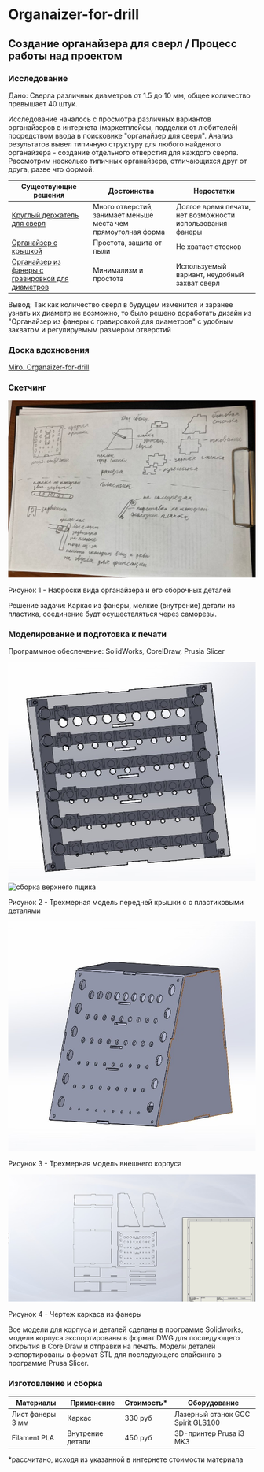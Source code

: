 # Organaizer-for-drill

## Создание органайзера для сверл / Процесс работы над проектом

### Исследование

Дано: Сверла различных диаметров от 1.5 до 10 мм, общее количество превышает 40 штук.

Исследование началось с просмотра различных вариантов органайзеров в интернета (маркетплейсы, подделки от любителей) посредством ввода в поисковике "органайзер для сверл". Анализ результатов вывел типичную структуру для любого найденого органайзера - создание отдельного отверстия для каждого сверла. Рассмотрим несколько типичных органайзера, отличающихся друг от друга, разве что формой.


| Существующие решения      | Достоинства          | Недостатки |
|---------------------------|----------------------|------------|
|[Круглый держатель для сверл](https://darxton.ru/catalog_item/organayzer-dlya-svyerl-0-13-mm-100-predmetov/)| Много отверстий, занимает меньше места чем прямоуголная форма| Долгое время печати, нет возможности использования фанеры |
|[Органайзер с крышкой]([https://sl.aliexpress.ru/p?key=YzjJUIn](https://aliexpress.ru/item/1005006088691748.html?sku_id=12000035679458737&spm=.search_results.2.7a9a45b48rbVsu)) | Простота, защита от пыли | Не хватает отсеков |
|[Органайзер из фанеры с гравировкой для диаметров]([https://www.thingiverse.com/thing:4410437](https://ishooter.ru/product/organaizer-pod-sverla-10-99-mm-red-force-derevo.html)) | Минимализм и простота | Используемый вариант, неудобный захват сверл|

Вывод: Так как количество сверл в будущем изменится и заранее узнать их диаметр не возможно, то было решено доработать дизайн из "Органайзер из фанеры с гравировкой для диаметров" с удобным захватом и регулируемым размером отверстий

### Доска вдохновения

[Miro. Organaizer-for-drill](https://miro.com/app/board/uXjVNaxHn4c=/?share_link_id=504908036010)

### Скетчинг

![sketch](Images/Скетч.jpg)

Рисунок 1 - Наброски вида органайзера и его сборочных деталей


Решение задачи: Каркас из фанеры, мелкие (внутрение) детали из пластика, соединение будт осуществляться через саморезы.

### Моделирование и подготовка к печати

Программное обеспечение: SolidWorks, CorelDraw, Prusia Slicer

![model](Images/Модель1.jpg)
![сборка верхнего ящика](https://github.com/Alberyn/Organaizer-for-drill/assets/78211591/0293a8cd-3ae7-4645-95bb-384a51be10df)

Рисунок 2 - Трехмерная модель передней крышки с с пластиковыми деталями

![model](Images/Модель2.jpg)

Рисунок 3 - Трехмерная модель внешнего корпуса

![model](Images/Фанера.jpg)

Рисунок 4 - Чертеж каркаса из фанеры

Все модели для корпуса и деталей сделаны в программе Solidworks, модели корпуса экспортированы в формат DWG для последующего открытия в CorelDraw и отправки на печать. Модели деталей экспортированы в формат STL для последующего слайсинга в программе Prusa Slicer.

### Изготовление и сборка

| Материалы        | Применение         | Стоимость*        | Оборудование       |
|------------------|--------------------|-------------------|--------------------|
|Лист фанеры 3 мм  | Каркас | 330 руб | Лазерный станок GCC Spirit GLS100 |
|Filament PLA  | Внутрение детали | 450 руб | 3D-принтер Prusa i3 MK3 |

*рассчитано, исходя из указанной в интернете стоимости материала



